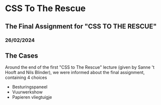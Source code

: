 # CSS To The Rescue 

## The Final Assignment for "CSS TO THE RESCUE" 
### 26/02/2024

## The Cases

<p>Around the end of the first "CSS to The Rescue" lecture (given by Sanne 't Hooft and Nils Blinder), we were informed about the final assignment, containing 4 choices  </p>

<ul>
<li>Besturingspaneel</li>
<li>Vuurwerkshow</li>
<li>Papieren vliegtuigje</li>
</ul>

